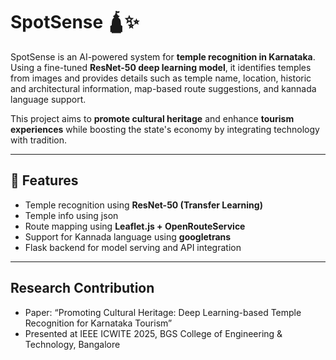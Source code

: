 # SpotSense 🛕✨

SpotSense is an AI-powered system for **temple recognition in Karnataka**.  
Using a fine-tuned **ResNet-50 deep learning model**, it identifies temples from images and provides details such as temple name, location, historic and architectural information, map-based route suggestions, and kannada language support.  

This project aims to **promote cultural heritage** and enhance **tourism experiences** while boosting the state's economy by integrating technology with tradition.  

---

## 🚀 Features
- Temple recognition using **ResNet-50 (Transfer Learning)**
- Temple info using json 
- Route mapping using **Leaflet.js + OpenRouteService**  
- Support for Kannada language using **googletrans**
- Flask backend for model serving and API integration  

---

## Research Contribution
- Paper: “Promoting Cultural Heritage: Deep Learning-based Temple Recognition for Karnataka Tourism”
- Presented at IEEE ICWITE 2025, BGS College of Engineering & Technology, Bangalore
